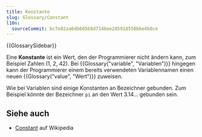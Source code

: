 ```yaml
---
title: Konstante
slug: Glossary/Constant
l10n:
  sourceCommit: bc7e82aa6db60568d7146ee285918550bbe4b8ce
---
```


{{GlossarySidebar}}

Eine **Konstante** ist ein Wert, den der Programmierer nicht ändern kann, zum Beispiel Zahlen (1, 2, 42). Bei {{Glossary("variable", "Variablen")}} hingegen kann der Programmierer einem bereits verwendeten Variablennamen einen neuen {{Glossary("value", "Wert")}} zuweisen.

Wie bei Variablen sind einige Konstanten an Bezeichner gebunden. Zum Beispiel könnte der Bezeichner `pi` an den Wert 3.14... gebunden sein.

## Siehe auch

- [Constant](<https://en.wikipedia.org/wiki/Constant_(computer_programming)>) auf Wikipedia
